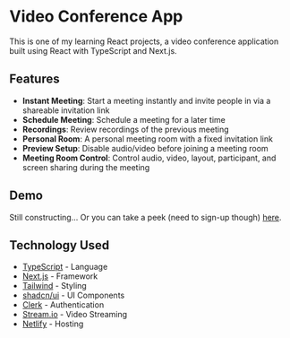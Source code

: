 # Video Conference App
This is one of my learning React projects, a video conference application built using React with TypeScript and Next.js.

## Features
- **Instant Meeting**: Start a meeting instantly and invite people in via a shareable invitation link
- **Schedule Meeting**: Schedule a meeting for a later time
- **Recordings**: Review recordings of the previous meeting
- **Personal Room**: A personal meeting room with a fixed invitation link
- **Preview Setup**: Disable audio/video before joining a meeting room
- **Meeting Room Control**: Control audio, video, layout, participant, and screen sharing during the meeting

## Demo
Still constructing...
Or you can take a peek (need to sign-up though) [here](https://boom-video-conference.netlify.app/).

## Technology Used
- [TypeScript](https://www.typescriptlang.org/) - Language
- [Next.js](https://nextjs.org/) - Framework
- [Tailwind](https://tailwindcss.com/) - Styling
- [shadcn/ui](https://ui.shadcn.com/) - UI Components
- [Clerk](https://clerk.com/) - Authentication
- [Stream.io](https://getstream.io/) - Video Streaming
- [Netlify](https://app.netlify.com/) - Hosting
